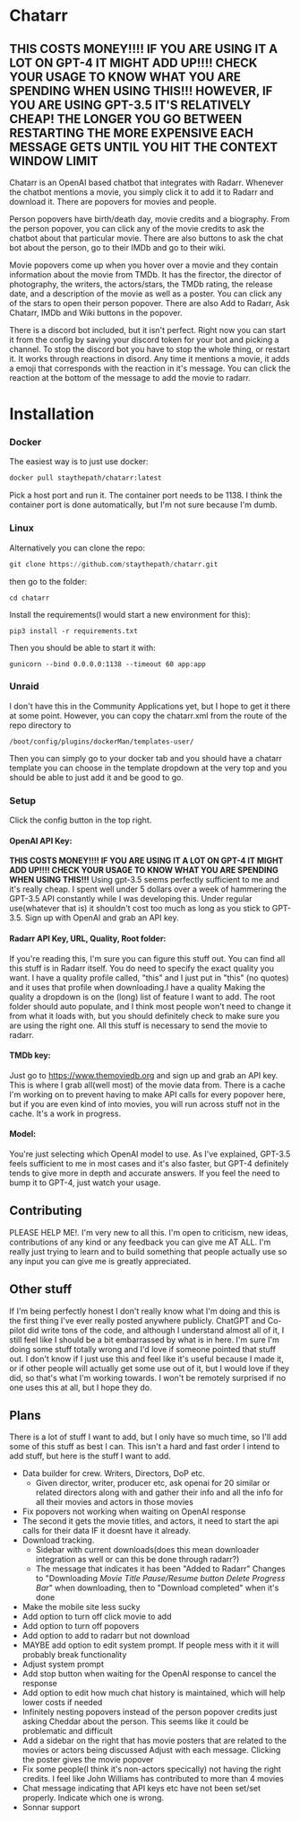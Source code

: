 # Chatarr

## **THIS COSTS MONEY!!!! IF YOU ARE USING IT A LOT ON GPT-4 IT MIGHT ADD UP!!!! CHECK YOUR USAGE TO KNOW WHAT YOU ARE SPENDING WHEN USING THIS!!! HOWEVER, IF YOU ARE USING GPT-3.5 IT'S RELATIVELY CHEAP! THE LONGER YOU GO BETWEEN RESTARTING THE MORE EXPENSIVE EACH MESSAGE GETS UNTIL YOU HIT THE CONTEXT WINDOW LIMIT**

Chatarr is an OpenAI based chatbot that integrates with Radarr. Whenever the chatbot mentions a movie, you simply click it to add it to Radarr and download it. There are popovers for movies and people.

Person popovers have birth/death day, movie credits and a biography. From the person popover, you can click any of the movie credits to ask the chatbot about that particular movie. There are also buttons to ask the chat bot about the person, go to their IMDb and go to their wiki.

Movie popovers come up when you hover over a movie and they contain information about the movie from TMDb. It has the firector, the director of photography, the writers, the actors/stars, the TMDb rating, the release date, and a description of the movie as well as a poster. You can click any of the stars to open their person popover. There are also Add to Radarr, Ask Chatarr, IMDb and Wiki buttons in the popover.

There is a discord bot included, but it isn't perfect. Right now you can start it from the config by saving your discord token for your bot and picking a channel. To stop the discord bot you have to stop the whole thing, or restart it. It works through reactions in disord. Any time it mentions a movie, it adds a emoji that corresponds with the reaction in it's message. You can click the reaction at the bottom of the message to add the movie to radarr.

# Installation

### Docker

The easiest way is to just use docker:

```bash
docker pull staythepath/chatarr:latest
```

Pick a host port and run it. The container port needs to be 1138. I think the container port is done automatically, but I'm not sure because I'm dumb.

### Linux

Alternatively you can clone the repo:

```python
git clone https://github.com/staythepath/chatarr.git
```

then go to the folder:

```
cd chatarr
```

Install the requirements(I would start a new environment for this):

```
pip3 install -r requirements.txt
```

Then you should be able to start it with:

```
gunicorn --bind 0.0.0.0:1138 --timeout 60 app:app
```

### Unraid

I don't have this in the Community Applications yet, but I hope to get it there at some point. However, you can copy the chatarr.xml from the route of the repo directory to

```
/boot/config/plugins/dockerMan/templates-user/
```

Then you can simply go to your docker tab and you should have a chatarr template you can choose in the template dropdown at the very top and you should be able to just add it and be good to go.

### Setup

Click the config button in the top right.

#### OpenAI API Key:

**THIS COSTS MONEY!!!! IF YOU ARE USING IT A LOT ON GPT-4 IT MIGHT ADD UP!!!! CHECK YOUR USAGE TO KNOW WHAT YOU ARE SPENDING WHEN USING THIS!!!** Using gpt-3.5 seems perfectly sufficient to me and it's really cheap. I spent well under 5 dollars over a week of hammering the GPT-3.5 API constantly while I was developing this. Under regular use(whatever that is) it shouldn't cost too much as long as you stick to GPT-3.5. Sign up with OpenAI and grab an API key.

#### Radarr API Key, URL, Quality, Root folder:

If you're reading this, I'm sure you can figure this stuff out. You can find all this stuff is in Radarr itself. You do need to specify the exact quality you want. I have a quality profile called, "this" and I just put in "this" (no quotes) and it uses that profile when downloading.I have a quality Making the quality a dropdown is on the (long) list of feature I want to add. The root folder should auto populate, and I think most people won't need to change it from what it loads with, but you should definitely check to make sure you are using the right one. All this stuff is necessary to send the movie to radarr.

#### TMDb key:

Just go to https://www.themoviedb.org and sign up and grab an API key. This is where I grab all(well most) of the movie data from. There is a cache I'm working on to prevent having to make API calls for every popover here, but if you are even kind of into movies, you will run across stuff not in the cache. It's a work in progress.

#### Model:

You're just selecting which OpenAI model to use. As I've explained, GPT-3.5 feels sufficient to me in most cases and it's also faster, but GPT-4 definitely tends to give more in depth and accurate answers. If you feel the need to bump it to GPT-4, just watch your usage.

## Contributing

PLEASE HELP ME!. I'm very new to all this. I'm open to criticism, new ideas, contributions of any kind or any feedback you can give me AT ALL. I'm really just trying to learn and to build something that people actually use so any input you can give me is greatly appreciated.

## Other stuff

If I'm being perfectly honest I don't really know what I'm doing and this is the first thing I've ever really posted anywhere publicly. ChatGPT and Co-pilot did write tons of the code, and although I understand almost all of it, I still feel like I should be a bit embarrassed by what is in here. I'm sure I'm doing some stuff totally wrong and I'd love if someone pointed that stuff out. I don't know if I just use this and feel like it's useful because I made it, or if other people will actually get some use out of it, but I would love if they did, so that's what I'm working towards. I won't be remotely surprised if no one uses this at all, but I hope they do.

## Plans

There is a lot of stuff I want to add, but I only have so much time, so I'll add some of this stuff as best I can. This isn't a hard and fast order I intend to add stuff, but here is the stuff I want to add.

* Data builder for crew. Writers, Directors, DoP etc.
  * Given director, writer, producer etc, ask openai for 20 similar or related directors along with and gather their info and all the info for all their movies and actors in those movies
* Fix popovers not working when waiting on OpenAI response
* The second it gets the movie titles, and actors, it need to start the api calls for their data IF it doesnt have it already.
* Download tracking.
  * Sidebar with current downloads(does this mean downloader integration as well or can this be done through radarr?)
  * The message that indicates it has been "Added to Radarr" Changes to "Downloading *Movie Title* *Pause/Resume button* *Delete* *Progress Bar*" when downloading, then to "Download completed" when it's done
* Make the mobile site less sucky
* Add option to turn off click movie to add
* Add option to turn off popovers
* Add option to add to radarr but not download
* MAYBE add option to edit system prompt. If people mess with it it will probably break functionality
* Adjust system prompt
* Add stop button when waiting for the OpenAI response to cancel the response
* Add option to edit how much chat history is maintained, which will help lower costs if needed
* Infinitely nesting popovers instead of the person popover credits just asking Cheddar about the person. This seems like it could be problematic and difficult
* Add a sidebar on the right that has movie posters that are related to the movies or actors being discussed Adjust with each message. Clicking the poster gives the movie popover
* Fix some people(I think it's non-actors specically) not having the right credits. I feel like John Williams has contributed to more than 4 movies
* Chat message indicating that API keys etc have not been set/set properly. Indicate which one is wrong.
* Sonnar support
